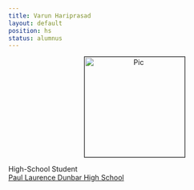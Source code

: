 ```yaml
---
title: Varun Hariprasad
layout: default
position: hs
status: alumnus
---
```

<div class="flex-container" >
 <div align="center"><img src="{{site.url}}/{{site.baseurl}}/assets/img/{{ page.thumb}}" alt="Pic" height="200px" width="200px" border="1px solid gray">
 </div>
 <div class = "justified">
   <p>High-School Student<br />
     <a href="https://www.fcps.net/dunbar">Paul Laurence Dunbar High School</a>
   </p>
 </div>
</div>
